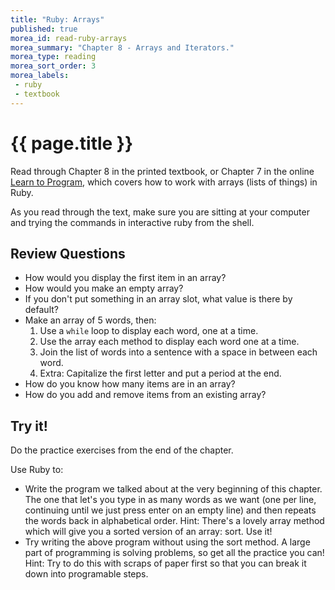 ```yaml
---
title: "Ruby: Arrays"
published: true
morea_id: read-ruby-arrays
morea_summary: "Chapter 8 - Arrays and Iterators."
morea_type: reading
morea_sort_order: 3
morea_labels:
 - ruby
 - textbook
---
```


# {{ page.title }}
Read through Chapter 8 in the printed textbook, or Chapter 7 in the online [Learn to Program](https://pine.fm/LearnToProgram/chap_07.html), which covers how to work with arrays (lists of things) in Ruby.

As you read through the text, make sure you are sitting at your computer and trying the commands in interactive ruby from the shell.  

## Review Questions

- How would you display the first item in an array?
- How would you make an empty array?
- If you don't put something in an array slot, what value is there by default?
- Make an array of 5 words, then:  
  1. Use a `while` loop to display each word, one at a time.
  2. Use the array each method to display each word one at a time.
  3. Join the list of words into a sentence with a space in between each word.
  4. Extra: Capitalize the first letter and put a period at the end.
- How do you know how many items are in an array?
- How do you add and remove items from an existing array?

## Try it!
Do the practice exercises from the end of the chapter.

Use Ruby to:

- Write the program we talked about at the very beginning of this chapter. The one that let's you type in as many words as we want (one per line, continuing until we just press enter on an empty line) and then repeats the words back in alphabetical order. Hint: There's a lovely array method which will give you a sorted version of an array:  sort. Use it!
- Try writing the above program without using the sort method. A large part of programming is solving problems, so get all the practice you can! Hint: Try to do this with scraps of paper first so that you can break it down into programable steps.
